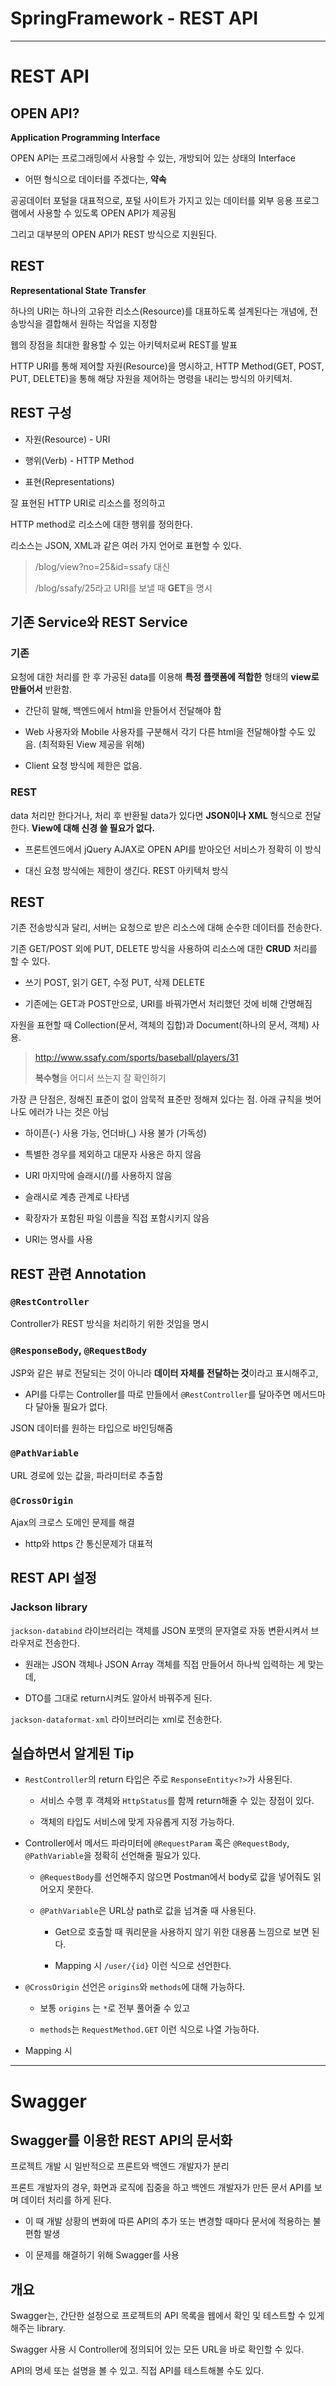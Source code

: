 # SpringFramework - REST API

---

# REST API

## OPEN API?

**Application Programming Interface**

OPEN API는 프로그래밍에서 사용할 수 있는, 개방되어 있는 상태의 Interface

- 어떤 형식으로 데이터를 주겠다는, **약속**

공공데이터 포털을 대표적으로, 포털 사이트가 가지고 있는 데이터를 외부 응용 프로그램에서 사용할 수 있도록 OPEN API가 제공됨

그리고 대부분의 OPEN API가 REST 방식으로 지원된다.

## REST

**Representational State Transfer**

하나의 URI는 하나의 고유한 리소스(Resource)를 대표하도록 설계된다는 개념에, 전송방식을 결합해서 원하는 작업을 지정함

웹의 장점을 최대한 활용할 수 있는 아키텍처로써 REST를 발표

HTTP URI를 통해 제어할 자원(Resource)을 명시하고, HTTP Method(GET, POST, PUT, DELETE)을 통해 해당 자원을 제어하는 명령을 내리는 방식의 아키텍처.

## REST 구성

- 자원(Resource) - URI

- 행위(Verb) - HTTP Method

- 표현(Representations)

잘 표현된 HTTP URI로 리소스를 정의하고

HTTP method로 리소스에 대한 행위를 정의한다.

리소스는 JSON, XML과 같은 여러 가지 언어로 표현할 수 있다.

> /blog/view?no=25&id=ssafy 대신
> 
> /blog/ssafy/25라고 URI를 보낼 때 **GET**을 명시

## 기존 Service와 REST Service

### 기존

요청에 대한 처리를 한 후 가공된 data를 이용해 **특정 플랫폼에 적합한** 형태의 **view로 만들어서** 반환함.

- 간단히 말해, 백엔드에서 html을 만들어서 전달해야 함

- Web 사용자와 Mobile 사용자를 구분해서 각기 다른 html을 전달해야할 수도 있음. (최적화된 View 제공을 위해)

- Client 요청 방식에 제한은 없음.

### REST

data 처리만 한다거나, 처리 후 반환될 data가 있다면 **JSON이나 XML** 형식으로 전달한다. **View에 대해 신경 쓸 필요가 없다.**

- 프론트엔드에서 jQuery AJAX로 OPEN API를 받아오던 서비스가 정확히 이 방식

- 대신 요청 방식에는 제한이 생긴다. REST 아키텍처 방식

## REST

기존 전송방식과 달리, 서버는 요청으로 받은 리소스에 대해 순수한 데이터를 전송한다.

기존 GET/POST 외에 PUT, DELETE 방식을 사용하여 리소스에 대한 **CRUD** 처리를 할 수 있다.

- 쓰기 POST, 읽기 GET, 수정 PUT, 삭제 DELETE

- 기존에는 GET과 POST만으로, URI를 바꿔가면서 처리했던 것에 비해 간명해짐

자원을 표현할 때 Collection(문서, 객체의 집합)과 Document(하나의 문서, 객체) 사용.

> http://www.ssafy.com/sports/baseball/players/31
> 
> **복수형**을 어디서 쓰는지 잘 확인하기

가장 큰 단점은, 정해진 표준이 없이 암묵적 표준만 정해져 있다는 점. 아래 규칙을 벗어나도 에러가 나는 것은 아님

- 하이픈(-) 사용 가능, 언더바(_) 사용 불가 (가독성)

- 특별한 경우를 제외하고 대문자 사용은 하지 않음

- URI 마지막에 슬래시(/)를 사용하지 않음

- 슬래시로 계층 관계로 나타냄

- 확장자가 포함된 파일 이름을 직접 포함시키지 않음

- URI는 명사를 사용

## REST 관련 Annotation

### `@RestController`

Controller가 REST 방식을 처리하기 위한 것임을 명시

### `@ResponseBody`, `@RequestBody`

JSP와 같은 뷰로 전달되는 것이 아니라 **데이터 자체를 전달하는 것**이라고 표시해주고,

- API를 다루는 Controller를 따로 만들에서 `@RestController`를 달아주면 메서드마다 달아둘 필요가 없다.

JSON 데이터를 원하는 타입으로 바인딩해줌

### `@PathVariable`

URL 경로에 있는 값을, 파라미터로 추출함

### `@CrossOrigin`

Ajax의 크로스 도메인 문제를 해결

- http와 https 간 통신문제가 대표적

## REST API 설정

### Jackson library

`jackson-databind` 라이브러리는 객체를 JSON 포맷의 문자열로 자동 변환시켜서 브라우저로 전송한다.

- 원래는 JSON 객체나 JSON Array 객체를 직접 만들어서 하나씩 입력하는 게 맞는데,

- DTO를 그대로 return시켜도 알아서 바꿔주게 된다.

`jackson-dataformat-xml` 라이브러리는 xml로 전송한다.

## 실습하면서 알게된 Tip

- `RestController`의 return 타입은 주로 `ResponseEntity<?>`가 사용된다.
  
  - 서비스 수행 후 객체와 `HttpStatus`를 함께 return해줄 수 있는 장점이 있다.
  
  - 객체의 타입도 서비스에 맞게 자유롭게 지정 가능하다.

- Controller에서 메서드 파라미터에 `@RequestParam` 혹은 `@RequestBody`, `@PathVariable`을 정확히 선언해줄 필요가 있다.
  
  - `@RequestBody`를 선언해주지 않으면 Postman에서 body로 값을 넣어줘도 읽어오지 못한다.
  
  - `@PathVariable`은 URL상 path로 값을 넘겨줄 때 사용된다.
    
    - Get으로 호출할 때 쿼리문을 사용하지 않기 위한 대용품 느낌으로 보면 된다.
    
    - Mapping 시 `/user/{id}` 이런 식으로 선언한다.

- `@CrossOrigin` 선언은 `origins`와 `methods`에 대해 가능하다.
  
  - 보통 `origins` 는 `*`로 전부 풀어줄 수 있고
  
  - `methods`는 `RequestMethod.GET` 이런 식으로 나열 가능하다.

- Mapping 시 

---

# Swagger

## Swagger를 이용한 REST API의 문서화

프로젝트 개발 시 일반적으로 프론트와 백엔드 개발자가 분리

프론트 개발자의 경우, 화면과 로직에 집중을 하고 백엔드 개발자가 만든 문서 API를 보며 데이터 처리를 하게 된다.

- 이 때 개발 상황의 변화에 따른 API의 추가 또는 변경할 때마다 문서에 적용하는 불편함 발생

- 이 문제를 해결하기 위해 Swagger를 사용

## 개요

Swagger는, 간단한 설정으로 프로젝트의 API 목록을 웹에서 확인 및 테스트할 수 있게 해주는 library.

Swagger 사용 시 Controller에 정의되어 있는 모든 URL을 바로 확인할 수 있다.

API의 명세 또는 설명을 볼 수 있고. 직접 API를 테스트해볼 수도 있다.
